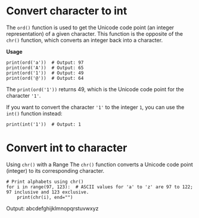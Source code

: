 # Convert character to int
The `ord()` function is used to get the Unicode code point (an integer representation) of a given character.
This function is the opposite of the `chr()` function, which converts an integer back into a character.

**Usage**
```
print(ord('a'))  # Output: 97
print(ord('A'))  # Output: 65
print(ord('1'))  # Output: 49
print(ord('@'))  # Output: 64
```
The `print(ord('1'))` returns 49, which is the Unicode code point for the character `'1'`.

If you want to convert the character `'1'` to the integer `1`, you can use the `int()` function instead:
```
print(int('1'))  # Output: 1
```
# Convert int to character
Using `chr()` with a Range
The `chr()` function converts a Unicode code point (integer) to its corresponding character.
```
# Print alphabets using chr()
for i in range(97, 123):  # ASCII values for 'a' to 'z' are 97 to 122; 97 inclusive and 123 exclusive.
    print(chr(i), end="")
```
Output: abcdefghijklmnopqrstuvwxyz
